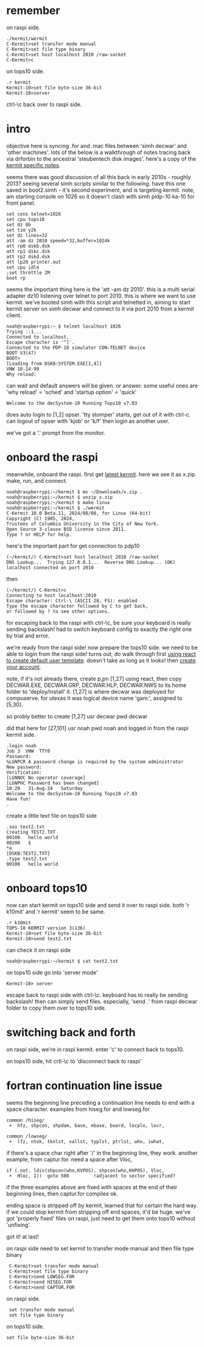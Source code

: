 # remember

on raspi side.

    ./kermit/wermit
    C-Kermit>set transfer mode manual
    C-Kermit>set file type binary
    C-Kermit>set host localhost 2010 /raw-socket
    C-Kermit>c

on tops10 side.

    .r kermit
    Kermit-10>set file byte-size 36-bit
    Kermit-10>server

ctrl-\c back over to raspi side.
    
# intro

objective here is syncing .for and .mac files between 'simh decwar' and 'other machines'. lots of the below is a walkthrough of notes tracing back via drforbin to the ancestral 'steubentech disk images'. here's a copy of the [kermit specific notes](./misc/kermit.txt).

seems there was good discussion of all this back in early 2010s - roughly 2013? seeing several simh scripts similar to the following. have this one saved in boot2.simh - it's second experiment, and is targeting kermit. note, am starting console on 1026 so it doesn't clash with simh pidp-10 ka-10 for front panel. 

    set cons telnet=1026
    set cpu tops10
    set dz 8b 
    set tim y2k
    set dz lines=32 
    att -am dz 2010 speed=*32,buffer=1024k
    att rp0 dskb.dsk
    att rp1 dskc.dsk
    att rp2 dskd.dsk
    att lp20 printer.out
    set cpu idle
    ;set throttle 2M
    boot rp

seems the important thing here is the 'att -am dz 2010'. this is a multi serial adapter dz10 listening over telnet to port 2010. this is where we want to use kermit. we've booted simh with this script and telnetted in, aiming to start kermit server on simh decwar and connect to it via port 2010 from a kermit client.

    noah@raspberrypi:~ $ telnet localhost 1026
    Trying ::1...
    Connected to localhost.
    Escape character is '^]'.
    Connected to the PDP-10 simulator CON-TELNET device
    BOOT V3(47)
    BOOT>
    [Loading from DSKB:SYSTEM.EXE[1,4]]
    VNW 10-14-99
    Why reload:

can wait and default answers will be given. or answer. some useful ones are 'why reload' = 'sched' and 'startup option' = 'quick'

    Welcome to the decSystem-10 Running Tops10 v7.03

does auto login to [1,2] opser. 'tty stomper' starts, get out of it with ctrl-c. can logout of opser with 'kjob' or 'k/f' then login as another user.

we've got a '.' prompt from the monitor.

# onboard the raspi

meanwhile, onboard the raspi. first get [latest kermit](https://www.kermitproject.org/ckdaily.html). here we see it as x.zip. make, run, and connect.

    noah@raspberrypi:~/kermit $ mv ~/Downloads/x.zip .
    noah@raspberrypi:~/kermit $ unzip x.zip
    noah@raspberrypi:~/kermit $ make linux
    noah@raspberrypi:~/kermit $ ./wermit
    C-Kermit 10.0 Beta.11, 2024/08/08, for Linux (64-bit)
    Copyright (C) 1985, 2024,
    Trustees of Columbia University in the City of New York.
    Open Source 3-clause BSD license since 2011.
    Type ? or HELP for help.

here's the important part for get connection to pdp10

    (~/kermit/) C-Kermit>set host localhost 2010 /raw-socket
    DNS Lookup...  Trying 127.0.0.1...  Reverse DNS Lookup... (OK)
    localhost connected on port 2010

then

    (~/kermit/) C-Kermit>c
    Connecting to host localhost:2010
    Escape character: Ctrl-\ (ASCII 28, FS): enabled
    Type the escape character followed by C to get back,
    or followed by ? to see other options.

for escaping back to the raspi with ctrl-\c, be sure your keyboard is really sending backslash! had to switch keyboard config to exactly the right one by trial and error.

we're ready from the raspi side! now prepare the tops10 side. we need to be able to login from the raspi side! turns out, do walk through first [using react to create default user template](https://www.quentin.org.uk/tops-10-faq/#qaef-176). doesn't take as long as it looks! then [create your account](https://www.quentin.org.uk/tops-10-faq/#qaef-177). 

note, if it's not already there, create p,pn [1,27] using react, then copy DECWAR.EXE, DECWAR.GRP, DECWAR.HLP, DECWAR.NWS to its home folder to 'deploy/install' it. [1,27] is where decwar was deployed for compuserve. for utexas it was logical device name 'gam:', assigned to [5,30].

so probly better to create [1,27] usr decwar pwd decwar

did that here for [27,101] usr noah pwd noah and logged in from the raspi kermit side.

    .login noah
    Job 3  VNW  TTY0
    Password: 
    %LGNPCR A password change is required by the system administrator
    New password: 
    Verification: 
    [LGNNOC No operator coverage]
    [LGNPHC Password has been changed]
    10:20   31-Aug-24   Saturday
    Welcome to the decSystem-10 Running Tops10 v7.03
    Have fun!
    .

create a little text file on tops10 side

    .sos test2.txt
    Creating TEST2.TXT
    00100	hello world
    00200	$
    *e
    [DSKB:TEST2.TXT]
    .type test2.txt
    00100	hello world

# onboard tops10

now can start kermit on tops10 side and send it over to raspi side. both 'r k10mit' and 'r kermit' seem to be same.

    .r k10mit
    TOPS-10 KERMIT version 3(136)
    Kermit-10>set file byte-size 36-bit
    Kermit-10>send test2.txt

can check it on raspi side

    noah@raspberrypi:~/kermit $ cat test2.txt

on tops10 side go into 'server mode'

    Kermit-10> server

escape back to raspi side with ctrl-\c. keyboard has to really be sending backslash! then can simply send files. especially, 'send *.*' from raspi decwar folder to copy them over to tops10 side.

# switching back and forth

on raspi side, we're in raspi kermit. enter 'c' to connect back to tops10.

on tops10 side, hit crtl-\c to 'disconnect back to raspi'

# fortran continuation line issue

seems the beginning line preceding a continuation line needs to end with a space character. examples from hiseg.for and lowseg.for

	common /hiseg/
     +	hfz, shpcon, shpdam, base, nbase, board, locpln, locr, 

    common /lowseg/
     +	lfz, ntok, tknlst, vallst, typlst, ptrlst, who, iwhat, 

if there's a space char right after '/' in the beginning line, they work. another example, from captur.for. need a space after Vloc,

	if (.not. ldis(shpcon(who,KVPOS), shpcon(who,KHPOS), Vloc,
     +	Hloc, 1))  goto 500			!adjacent to sector specified?

if the three examples above are fixed with spaces at the end of their beginning lines, then captur.for compiles ok.

ending space is stripped off by kermit, learned that for certain the hard way. if we could stop kermit from stripping off end spaces, it'd be huge. we've got 'properly fixed' files on raspi, just need to get them onto tops10 without 'unfixing'.

got it! at last! 

on raspi side need to set kermit to transfer mode manual and then file type binary

     C-Kermit>set transfer mode manual
     C-Kermit>set file type binary
     C-Kermit>send LOWSEG.FOR
     C-Kermit>send HISEG.FOR
     C-Kermit>send CAPTUR.FOR

on raspi side.

     set transfer mode manual
     set file type binary

on tops10 side.

    set file byte-size 36-bit

